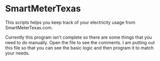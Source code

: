 # SmartMeterTexas
This scripts helps you keep track of your electricity usage from SmartMeterTexas.com.

Currently this program isn't complete so there are some things that you need to do manually. Open the file to see the comments. 
I am putting out this file so that you can see the basic logic and then program it to match your needs. 
